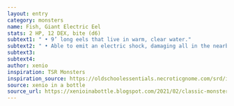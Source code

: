 ```yaml
---
layout: entry 
category: monsters
name: Fish, Giant Electric Eel
stats: 2 HP, 12 DEX, bite (d6)
subtext1: " • 9’ long eels that live in warm, clear water."
subtext2: " • Able to emit an electric shock, damaging all in the nearby water for d10."
subtext3: 
subtext4: 
author: xenio
inspiration: TSR Monsters
inspiration_source: https://oldschoolessentials.necroticgnome.com/srd/index.php/Monster_Descriptions
source: xenio in a bottle
source_url: https://xenioinabottle.blogspot.com/2021/02/classic-monsters-for-cairnito-part-1.html
---
```

